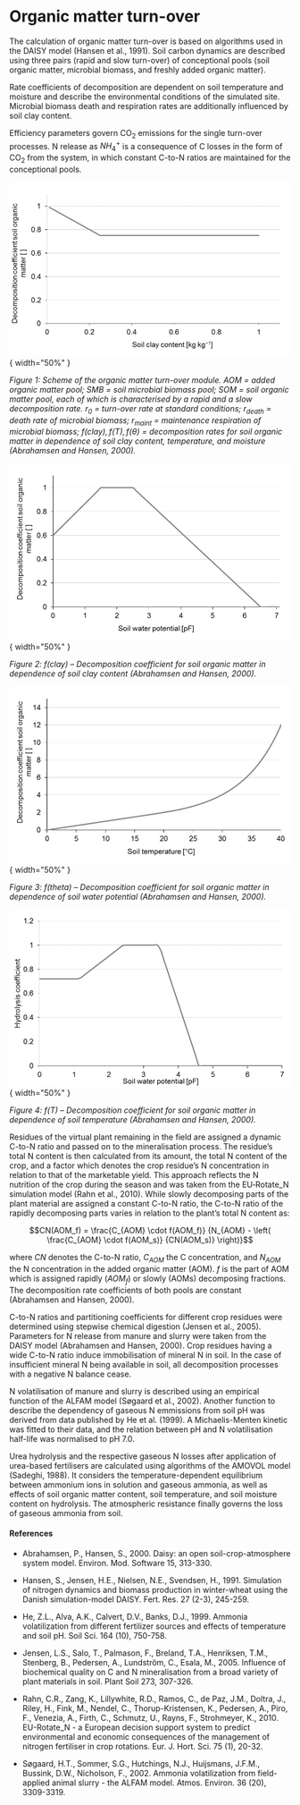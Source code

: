 # Organic matter turn-over

The calculation of organic matter turn-over is based on algorithms used in the DAISY model (Hansen et al., 1991). Soil carbon dynamics are described using three pairs (rapid and slow turn-over) of conceptional pools (soil organic matter, microbial biomass, and freshly added organic matter).

Rate coefficients of decomposition are dependent on soil temperature and moisture and describe the environmental conditions of the simulated site. Microbial biomass death and respiration rates are additionally influenced by soil clay content.

Efficiency parameters govern CO<sub>2</sub> emissions for the single turn-over processes. N release as $NH_4^+$ is a consequence of C losses in the form of CO<sub>2</sub> from the system, in which constant C-to-N ratios are maintained for the conceptional pools.

![](../../images/model_science/soil_processes/soil_organic_matter_turn-over_fig1.png){ width="50%" }

*Figure 1: Scheme of the organic matter turn-over module. $AOM$ = added organic matter pool; $SMB$ = soil microbial biomass pool; $SOM$ = soil organic matter pool, each of which is characterised by a rapid and a slow decomposition rate. $r_0$ = turn-over rate at standard conditions; $r_{death}$ = death rate of microbial biomass; $r_{maint}$ = maintenance respiration of microbial biomass; $f(clay), \, f(T), \, f(\theta)$ = decomposition rates for soil organic matter in dependence of soil clay content, temperature, and moisture (Abrahamsen and Hansen, 2000).*

![](../../images/model_science/soil_processes/soil_organic_matter_turn-over_fig2.png){ width="50%" }

*Figure 2: $f(clay)$ – Decomposition coefficient for soil organic matter in dependence of soil clay content (Abrahamsen and Hansen, 2000).*

![](../../images/model_science/soil_processes/soil_organic_matter_turn-over_fig3.png){ width="50%" }

*Figure 3: $f(theta)$ – Decomposition coefficient for soil organic matter in dependence of soil water potential (Abrahamsen and Hansen, 2000).*

![](../../images/model_science/soil_processes/soil_organic_matter_turn-over_fig4.png){ width="50%" }

*Figure 4: $f(T)$ – Decomposition coefficient for soil organic matter in dependence of soil temperature (Abrahamsen and Hansen, 2000).*

Residues of the virtual plant remaining in the field are assigned a dynamic C-to-N ratio and passed on to the mineralisation process. The residue’s total N content is then calculated from its amount, the total N content of the crop, and a factor which denotes the crop residue’s N concentration in relation to that of the marketable yield. This approach reflects the N nutrition of the crop during the season and was taken from the EU‑Rotate_N simulation model (Rahn et al., 2010). While slowly decomposing parts of the plant material are assigned a constant C-to-N ratio, the C-to-N ratio of the rapidly decomposing parts varies in relation to the plant’s total N content as:

$$CN(AOM_f) = \frac{C_{AOM} \cdot f(AOM_f)} {N_{AOM} - \left(  \frac{C_{AOM} \cdot f(AOM_s)} {CN(AOM_s)}   \right)}$$

where $CN$ denotes the C-to-N ratio, $C_{AOM}$ the C concentration, and $N_{AOM}$ the N concentration in the added organic matter (AOM). $f$ is the part of AOM which is assigned rapidly ($AOM_f$) or slowly (AOMs) decomposing fractions. The decomposition rate coefficients of both pools are constant (Abrahamsen and Hansen, 2000).

C-to-N ratios and partitioning coefficients for different crop residues were determined using stepwise chemical digestion (Jensen et al., 2005). Parameters for N release from manure and slurry were taken from the DAISY model (Abrahamsen and Hansen, 2000). Crop residues having a wide C-to-N ratio induce immobilisation of mineral N in soil. In the case of insufficient mineral N being available in soil, all decomposition processes with a negative N balance cease.

N volatilisation of manure and slurry is described using an empirical function of the ALFAM model (Søgaard et al., 2002). Another function to describe the dependency of gaseous N emmissions from soil pH was derived from data published by He et al. (1999). A Michaelis-Menten kinetic was fitted to their data, and the relation between pH and N volatilisation half-life was normalised to pH 7.0.

Urea hydrolysis and the respective gaseous N losses after application of urea-based fertilisers are calculated using algorithms of the AMOVOL model (Sadeghi, 1988). It considers the temperature-dependent equilibrium between ammonium ions in solution and gaseous ammonia, as well as effects of soil organic matter content, soil temperature, and soil moisture content on hydrolysis. The atmospheric resistance finally governs the loss of gaseous ammonia from soil.

#### References

* Abrahamsen, P., Hansen, S., 2000. Daisy: an open soil-crop-atmosphere system model. Environ. Mod. Software 15, 313-330.

* Hansen, S., Jensen, H.E., Nielsen, N.E., Svendsen, H., 1991. Simulation of nitrogen dynamics and biomass production in winter-wheat using the Danish simulation-model DAISY. Fert. Res. 27 (2-3), 245-259.

* He, Z.L., Alva, A.K., Calvert, D.V., Banks, D.J., 1999. Ammonia volatilization from different fertilizer sources and effects of temperature and soil pH. Soil Sci. 164 (10), 750-758.

* Jensen, L.S., Salo, T., Palmason, F., Breland, T.A., Henriksen, T.M., Stenberg, B., Pedersen, A., Lundström, C., Esala, M., 2005. Influence of biochemical quality on C and N mineralisation from a broad variety of plant materials in soil. Plant Soil 273, 307-326.

* Rahn, C.R., Zang, K., Lillywhite, R.D., Ramos, C., de Paz, J.M., Doltra, J., Riley, H., Fink, M., Nendel, C., Thorup-Kristensen, K., Pedersen, A., Piro, F., Venezia, A., Firth, C., Schmutz, U., Rayns, F., Strohmeyer, K., 2010. EU-Rotate_N - a European decision support system to predict environmental and economic consequences of the management of nitrogen fertiliser in crop rotations. Eur. J. Hort. Sci. 75 (1), 20-32.

* Søgaard, H.T., Sommer, S.G., Hutchings, N.J., Huijsmans, J.F.M., Bussink, D.W., Nicholson, F., 2002. Ammonia volatilization from field-applied animal slurry - the ALFAM model. Atmos. Environ. 36 (20), 3309-3319.